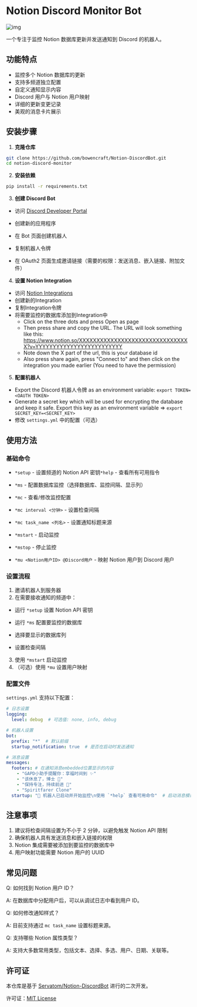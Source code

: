 # Notion Discord Monitor Bot

![img](https://camo.githubusercontent.com/460820b5010c49d3a8ca74427778ffeb604ac7b6571d46db37c753a9c28476d4/68747470733a2f2f692e696d6775722e636f6d2f735371547535362e706e67)

一个专注于监控 Notion 数据库更新并发送通知到 Discord 的机器人。



## 功能特点

- 监控多个 Notion 数据库的更新
- 支持多频道独立配置
- 自定义通知显示内容
- Discord 用户与 Notion 用户映射
- 详细的更新变更记录
- 美观的消息卡片展示



## 安装步骤

1. **克隆仓库**

```bash
git clone https://github.com/bowencraft/Notion-DiscordBot.git
cd notion-discord-monitor
```

2. **安装依赖**

```bash
pip install -r requirements.txt
```

3. **创建 Discord Bot**

- 访问 [Discord Developer Portal](https://discord.com/developers/applications)

- 创建新的应用程序

- 在 Bot 页面创建机器人

- 复制机器人令牌

- 在 OAuth2 页面生成邀请链接（需要的权限：发送消息、嵌入链接、附加文件）

4. **设置 Notion Integration**

- 访问 [Notion Integrations](https://www.notion.so/my-integrations)
- 创建新的Integration
- 复制Integration令牌
- 将需要监控的数据库添加到Integration中
  - Click on the three dots and press Open as page
  - Then press share and copy the URL. The URL will look something like this: https://www.notion.so/XXXXXXXXXXXXXXXXXXXXXXXXXXXXXXXX?v=YYYYYYYYYYYYYYYYYYYYYYYYY
  - Note down the X part of the url, this is your database id
  - Also press share again, press "Connect to" and then click on the integration you made earlier (You need to have the permission)

5. **配置机器人**

- Export the Discord 机器人令牌 as an environment variable: `export TOKEN=<OAUTH TOKEN>`
- Generate a secret key which will be used for encrypting the database and keep it safe. Export this key as an environment variable => `export SECRET_KEY=<SECRET_KEY>`
- 修改 `settings.yml` 中的配置（可选）



## 使用方法

### 基础命令

- `*setup` - 设置频道的 Notion API 密钥`*help` - 查看所有可用指令
- `*ms` - 配置数据库监控（选择数据库、监控间隔、显示列）

- `*mc` - 查看/修改监控配置

- `*mc interval <分钟>` - 设置检查间隔

- `*mc task_name <列名>` - 设置通知标题来源

- `*mstart` - 启动监控

- `*mstop` - 停止监控

- `*mu <Notion用户ID> @Discord用户` - 映射 Notion 用户到 Discord 用户

### 设置流程

1. 邀请机器人到服务器
2. 在需要接收通知的频道中：

  - 运行 `*setup` 设置 Notion API 密钥

  - 运行 `*ms` 配置要监控的数据库

  - 选择要显示的数据库列

  - 设置检查间隔

3. 使用 `*mstart` 启动监控
4. （可选）使用 `*mu` 设置用户映射

### 配置文件

`settings.yml` 支持以下配置：

```yaml
# 日志设置
logging:
  level: debug  # 可选值: none, info, debug

# 机器人设置
bot:
  prefix: "*"  # 默认前缀 
  startup_notification: true  # 是否在启动时发送通知

# 消息设置
messages:
  footers: # 在通知消息embedded位置显示的内容
    - "GAPD小助手提醒你：享福时间到 ✨"
    - "该休息了，博士 🤝"
    - "保持专注，持续前进 🎯"
    - "Spiritfarer Clone"
  startup: "🤖 机器人已启动并开始监控\n使用 `*help` 查看可用命令"  # 启动消息模板
```



## 注意事项

1. 建议将检查间隔设置为不小于 2 分钟，以避免触发 Notion API 限制
2. 确保机器人具有发送消息和嵌入链接的权限
3. Notion 集成需要被添加到要监控的数据库中
4. 用户映射功能需要 Notion 用户的 UUID



## 常见问题

Q: 如何找到 Notion 用户 ID？

A: 在数据库中分配用户后，可以从调试日志中看到用户 ID。

Q: 如何修改通知样式？

A: 目前支持通过 `mc task_name` 设置标题来源。

Q: 支持哪些 Notion 属性类型？

A: 支持大多数常用类型，包括文本、选择、多选、用户、日期、关联等。



## 许可证

本仓库是基于 [Servatom/Notion-DiscordBot](https://github.com/Servatom/Notion-DiscordBot) 进行的二次开发。

许可证：[MIT License](LICENSE)